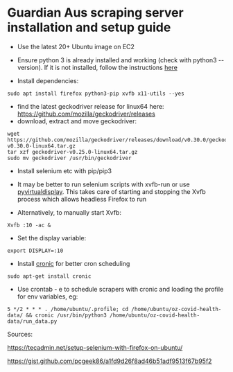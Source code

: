 # Guardian Aus scraping server installation and setup guide

- Use the latest 20+ Ubuntu image on EC2
- Ensure python 3 is already installed and working (check with python3 -- version). If it is not installed, follow the instructions [here](https://docs.python-guide.org/starting/install3/linux/)

- Install dependencies:

```
sudo apt install firefox python3-pip xvfb x11-utils --yes
```
- find the latest geckodriver release for linux64 here: https://github.com/mozilla/geckodriver/releases
- download, extract and move geckodriver: 

```
wget https://github.com/mozilla/geckodriver/releases/download/v0.30.0/geckodriver-v0.30.0-linux64.tar.gz
tar xzf geckodriver-v0.25.0-linux64.tar.gz
sudo mv geckodriver /usr/bin/geckodriver 
```

- Install selenium etc with pip/pip3


- It may be better to run selenium scripts with xvfb-run or use [pyvirtualdisplay](https://github.com/ponty/pyvirtualdisplay/tree/3.0). This takes care of starting and stopping the Xvfb process which allows headless Firefox to run

- Alternatively, to manually start Xvfb:

```
Xvfb :10 -ac &
```

- Set the display variable:

```
export DISPLAY=:10
```

- Install [cronic](http://habilis.net/cronic/) for better cron scheduling

```
sudo apt-get install cronic
```

- Use crontab - e to schedule scrapers with cronic and loading the profile for env variables, eg:

```
5 */2 * * * . /home/ubuntu/.profile; cd /home/ubuntu/oz-covid-health-data/ && cronic /usr/bin/python3 /home/ubuntu/oz-covid-health-data/run_data.py
```

Sources:

https://tecadmin.net/setup-selenium-with-firefox-on-ubuntu/

https://gist.github.com/pcgeek86/a1fd9d26f8ad46b51adf9513f67b95f2

